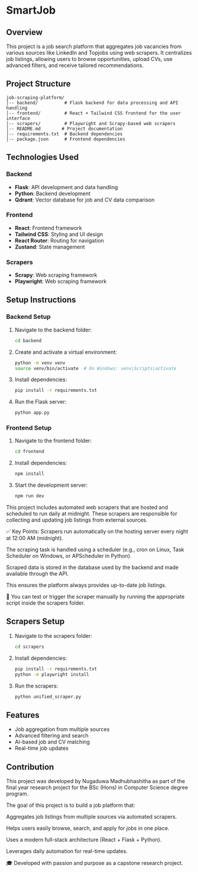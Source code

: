 # SmartJob

## Overview
This project is a job search platform that aggregates job vacancies from various sources like LinkedIn and Topjobs using web scrapers. It centralizes job listings, allowing users to browse opportunities, upload CVs, use advanced filters, and receive tailored recommendations.

## Project Structure
```
job-scraping-platform/
│-- backend/          # Flask backend for data processing and API handling
│-- frontend/         # React + Tailwind CSS frontend for the user interface
│-- scrapers/         # Playwright and Scrapy-based web scrapers
│-- README.md        # Project documentation
│-- requirements.txt  # Backend dependencies
│-- package.json      # Frontend dependencies
```

## Technologies Used
### Backend
- **Flask**: API development and data handling
- **Python**: Backend development
- **Qdrant**: Vector database for job and CV data comparison

### Frontend
- **React**: Frontend framework
- **Tailwind CSS**: Styling and UI design
- **React Router**: Routing for navigation
- **Zustand**: State management

### Scrapers
- **Scrapy**: Web scraping framework
- **Playwright**: Web scraping framework

## Setup Instructions
### Backend Setup
1. Navigate to the backend folder:
   ```sh
   cd backend
   ```
2. Create and activate a virtual environment:
   ```sh
   python -m venv venv
   source venv/bin/activate  # On Windows: venv\Scripts\activate
   ```
3. Install dependencies:
   ```sh
   pip install -r requirements.txt
   ```
4. Run the Flask server:
   ```sh
   python app.py
   ```

### Frontend Setup
1. Navigate to the frontend folder:
   ```sh
   cd frontend
   ```
2. Install dependencies:
   ```sh
   npm install
   ```
3. Start the development server:
   ```sh
   npm run dev
   ```

This project includes automated web scrapers that are hosted and scheduled to run daily at midnight. These scrapers are responsible for collecting and updating job listings from external sources.

✅ Key Points:
Scrapers run automatically on the hosting server every night at 12:00 AM (midnight).

The scraping task is handled using a scheduler (e.g., cron on Linux, Task Scheduler on Windows, or APScheduler in Python).

Scraped data is stored in the database used by the backend and made available through the API.

This ensures the platform always provides up-to-date job listings.

📌 You can test or trigger the scraper manually by running the appropriate script inside the scrapers folder.

## Scrapers Setup
1. Navigate to the scrapers folder:
   ```sh
   cd scrapers
   ```
2. Install dependencies:
   ```sh
   pip install -r requirements.txt
   python -m playwright install
   ```
3. Run the scrapers:
   ```sh
   python unified_scraper.py
   ```

## Features
- Job aggregation from multiple sources
- Advanced filtering and search
- AI-based job and CV matching
- Real-time job updates

## Contribution
This project was developed by Nugaduwa Madhubhashitha as part of the final year research project for the BSc (Hons) in Computer Science degree program.

The goal of this project is to build a job platform that:

Aggregates job listings from multiple sources via automated scrapers.

Helps users easily browse, search, and apply for jobs in one place.

Uses a modern full-stack architecture (React + Flask + Python).

Leverages daily automation for real-time updates.

🎓 Developed with passion and purpose as a capstone research project.


